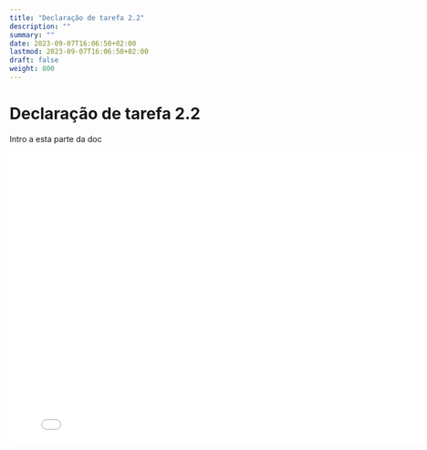 ```yaml
---
title: "Declaração de tarefa 2.2"
description: ""
summary: ""
date: 2023-09-07T16:06:50+02:00
lastmod: 2023-09-07T16:06:50+02:00
draft: false
weight: 800
---
```


# Declaração de tarefa 2.2

Intro a esta parte da doc

<iframe src="../../../pdfs/Semana5.pdf" frameborder="0" width="800" height="510"></iframe>
